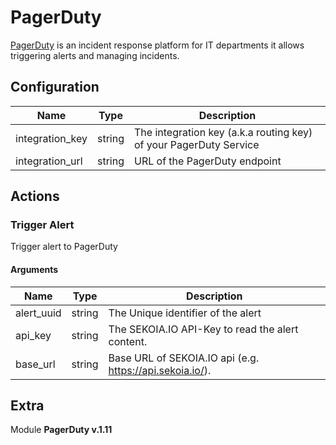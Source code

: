 # PagerDuty



[PagerDuty](https://www.pagerduty.com/) is an incident response platform for IT departments it allows triggering alerts and managing incidents.

## Configuration



| Name      |  Type   |  Description  |
| --------- | ------- | --------------------------- |
| integration_key | string | The integration key (a.k.a routing key) of your PagerDuty Service |
| integration_url | string | URL of the PagerDuty endpoint |








## Actions

### Trigger Alert

Trigger alert to PagerDuty



#### Arguments

| Name      |  Type   |  Description  |
| --------- | ------- | --------------------------- |
| alert_uuid | string | The Unique identifier of the alert |
| api_key | string | The SEKOIA.IO API-Key to read the alert content. |
| base_url | string | Base URL of SEKOIA.IO api (e.g. https://api.sekoia.io/). |














## Extra

Module **PagerDuty v.1.11**